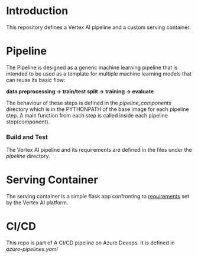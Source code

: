 # Introduction 
This repository defines a Vertex AI pipeline and a custom serving container.


# Pipeline

The Pipeline is designed as a generic machine learning pipeline that is intended to be used as a template
for multiple machine learning models that can reuse its basic flow:

**data preprocessing -> train/test split -> training -> evaluate**

The behaviour of these steps is defined in the *pipeline_components* directory which is in the PYTHONPATH of the base image for each pipeline step. A main function from each step is called inside each pipeline step(component).

### Build and Test

The Vertex AI pipeline and its requirements are defined in the files under the *pipeline* directory.


# Serving Container

The serving container is a simple flask app confronting to [requirements](https://cloud.google.com/vertex-ai/docs/predictions/custom-container-requirements) set by the Vertex AI platform.

# CI/CD

This repo is part of A CI/CD pipeline on Azure Devops. It is defined in *azure-pipelines.yaml*
